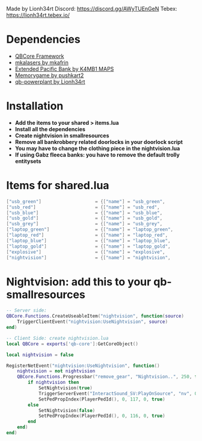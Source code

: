 Made by Lionh34rt
Discord: https://discord.gg/AWyTUEnGeN
Tebex: https://lionh34rt.tebex.io/

# Dependencies
* [QBCore Framework](https://github.com/qbcore-framework)
* [mkalasers by mkafrin](https://github.com/mkafrin/mka-lasers)
* [Extended Pacific Bank by K4MB1 MAPS](https://k4mb1.tebex.io/package/4692112)
* [Memorygame by pushkart2](https://github.com/pushkart2/memorygame)
* [qb-powerplant by Lionh34rt](https://lionh34rt.tebex.io/)

# Installation
* **Add the items to your shared > items.lua**
* **Install all the dependencies**
* **Create nightvision in smallresources**
* **Remove all bankrobbery related doorlocks in your doorlock script**
* **You may have to change the clothing piece in the nightvision.lua**
* **If using Gabz fleeca banks: you have to remove the default trolly entitysets**

# Items for shared.lua
```lua
["usb_green"] 		 	 		 = {["name"] = "usb_green",           			["label"] = "USB Drive",	 			["weight"] = 1000, 		["type"] = "item", 		["image"] = "usb_green.png", 			["unique"] = false, 	["useable"] = true, 	["shouldClose"] = false,   	["combinable"] = nil,   ["description"] = "A green USB flash drive"},
["usb_red"] 		 	 		 = {["name"] = "usb_red",           			["label"] = "USB Drive",	 			["weight"] = 1000, 		["type"] = "item", 		["image"] = "usb_red.png", 				["unique"] = false, 	["useable"] = true, 	["shouldClose"] = false,   	["combinable"] = nil,   ["description"] = "A red USB flash drive"},
["usb_blue"] 		 	 		 = {["name"] = "usb_blue",           			["label"] = "USB Drive",	 			["weight"] = 1000, 		["type"] = "item", 		["image"] = "usb_blue.png", 			["unique"] = false, 	["useable"] = true, 	["shouldClose"] = false,   	["combinable"] = nil,   ["description"] = "A blue USB flash drive"},
["usb_gold"] 		 	 		 = {["name"] = "usb_gold",           			["label"] = "USB Drive",	 			["weight"] = 1000, 		["type"] = "item", 		["image"] = "usb_gold.png", 			["unique"] = false, 	["useable"] = true, 	["shouldClose"] = false,   	["combinable"] = nil,   ["description"] = "A gold USB flash drive"},
["usb_grey"] 		 	 		 = {["name"] = "usb_grey",           			["label"] = "USB Drive",	 			["weight"] = 1000, 		["type"] = "item", 		["image"] = "usb_grey.png", 			["unique"] = false, 	["useable"] = true, 	["shouldClose"] = false,   	["combinable"] = nil,   ["description"] = "A grey USB flash drive"},
["laptop_green"] 		 	 	 = {["name"] = "laptop_green",           		["label"] = "Laptop",	 				["weight"] = 2500, 		["type"] = "item", 		["image"] = "laptop_green.png", 		["unique"] = true, 		["useable"] = true, 	["shouldClose"] = true,   	["combinable"] = nil,   ["description"] = "A laptop that you got from Ph03nix"},
["laptop_red"] 		 	 		 = {["name"] = "laptop_red",           			["label"] = "Laptop",	 				["weight"] = 2500, 		["type"] = "item", 		["image"] = "laptop_red.png", 			["unique"] = true, 		["useable"] = true, 	["shouldClose"] = true,   	["combinable"] = nil,   ["description"] = "A laptop that you got from Plague"},
["laptop_blue"] 		 	 	 = {["name"] = "laptop_blue",           		["label"] = "Laptop",	 				["weight"] = 2500, 		["type"] = "item", 		["image"] = "laptop_blue.png", 			["unique"] = true, 		["useable"] = true, 	["shouldClose"] = true,   	["combinable"] = nil,   ["description"] = "A laptop that you got from Ramsay"},
["laptop_gold"] 		 	 	 = {["name"] = "laptop_gold",        		   	["label"] = "Laptop",	 				["weight"] = 2500, 		["type"] = "item", 		["image"] = "laptop_gold.png", 			["unique"] = true, 		["useable"] = true, 	["shouldClose"] = true,   	["combinable"] = nil,   ["description"] = "A laptop that you got from Trinity"},
["explosive"] 					 = {["name"] = "explosive", 					["label"] = "Explosive", 				["weight"] = 5000, 		["type"] = "item", 		["image"] = "explosive.png", 			["unique"] = false, 	["useable"] = true, 	["shouldClose"] = true,	   	["combinable"] = nil,   ["description"] = "An improvised explosive of fireworks and thermite"},
["nightvision"] 			 	 = {["name"] = "nightvision", 					["label"] = "Night Vision Goggles", 	["weight"] = 6000, 		["type"] = "item", 		["image"] = "nightvision.png", 			["unique"] = false, 	["useable"] = true, 	["shouldClose"] = false,	["combinable"] = nil,   ["description"] = "These allow you to see in the dark"},
```

# Nightvision: add this to your qb-smallresources
```lua
-- Server side:
QBCore.Functions.CreateUseableItem("nightvision", function(source)
    TriggerClientEvent("nightvision:UseNightvision", source)
end)

-- Client Side: create nightvision.lua
local QBCore = exports['qb-core']:GetCoreObject()

local nightvision = false

RegisterNetEvent("nightvision:UseNightvision", function()
    nightvision = not nightvision
    QBCore.Functions.Progressbar("remove_gear", "Nightvision..", 250, false, true, {}, {}, {}, {}, function()
        if nightvision then
            SetNightvision(true)
            TriggerServerEvent("InteractSound_SV:PlayOnSource", "nv", 0.25)
            SetPedPropIndex(PlayerPedId(), 0, 117, 0, true)
        else
            SetNightvision(false)
            SetPedPropIndex(PlayerPedId(), 0, 116, 0, true)
        end
    end)
end)
```